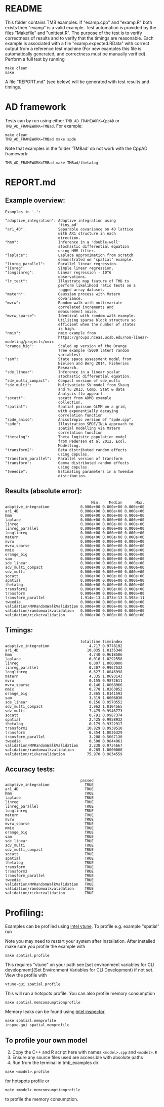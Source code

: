 README
======
This folder contains TMB examples. If "examp.cpp" and "examp.R" both exists then "examp" is a valid example.
Test automation is provided by the files "Makefile" and "unittest.R". The purpose of the test is to
verify correctness of results and to verify that the timings are reasonable. Each example is associated with
a file "examp.expected.RData" with correct output from a reference test machine (For new examples this file is automatically generated, and correctness must be manually verified).
Perform a full test by running
```shell
make clean
make
```
A file "REPORT.md" (see below) will be generated with test results and timings. 

AD framework
============
Tests can by run using either `TMB_AD_FRAMEWORK=CppAD` or `TMB_AD_FRAMEWORK=TMBad`. For example:

```shell
make clean
TMB_AD_FRAMEWORK=TMBad make spde
```

Note that examples in the folder 'TMBad' do not work with the CppAD framework:

```shell
TMB_AD_FRAMEWORK=TMBad make TMBad/thetalog
```

REPORT.md
=========

Example overview:
-----------------
    Examples in '.':
    
    "adaptive_integration": Adaptive integration using
                            'tiny_ad'
    "ar1_4D":               Separable covariance on 4D lattice
                            with AR1 structure in each
                            direction.
    "hmm":                  Inference in a 'double-well'
                            stochastic differential equation
                            using HMM filter.
    "laplace":              Laplace approximation from scratch
                            demonstrated on 'spatial' example.
    "linreg_parallel":      Parallel linear regression.
    "linreg":               Simple linear regression.
    "longlinreg":           Linear regression - 10^6
                            observations.
    "lr_test":              Illustrate map feature of TMB to
                            perform likelihood ratio tests on a
                            ragged array dataset.
    "matern":               Gaussian process with Matern
                            covariance.
    "mvrw":                 Random walk with multivariate
                            correlated increments and
                            measurement noise.
    "mvrw_sparse":          Identical with random walk example.
                            Utilizing sparse block structure so
                            efficient when the number of states
                            is high.
    "nmix":                 nmix example from
                            https://groups.nceas.ucsb.edu/non-linear-modeling/projects/nmix
    "orange_big":           Scaled up version of the Orange
                            Tree example (5000 latent random
                            variables)
    "sam":                  State space assessment model from
                            Nielsen and Berg 2014, Fisheries
                            Research.
    "sde_linear":           Inference in a linear scalar
                            stochastic differential equation.
    "sdv_multi_compact":    Compact version of sdv_multi
    "sdv_multi":            Multivatiate SV model from Skaug
                            and Yu 2013, Comp. Stat & data
                            Analysis (to appear)
    "socatt":               socatt from ADMB example
                            collection.
    "spatial":              Spatial poisson GLMM on a grid,
                            with exponentially decaying
                            correlation function
    "spde_aniso":           Anisotropic version of "spde.cpp".
    "spde":                 Illustration SPDE/INLA approach to
                            spatial modelling via Matern
                            correlation function
    "thetalog":             Theta logistic population model
                            from Pedersen et al 2012, Ecol.
                            Modelling.
    "transform2":           Beta distributed random effects
                            using copulas.
    "transform_parallel":   Parallel version of transform
    "transform":            Gamma distributed random effects
                            using copulas.
    "tweedie":              Estimating parameters in a Tweedie
                            distribution.
    
    
Results (absolute error):
-------------------------
                                           Min.    Median      Max.
    adaptive_integration              0.000e+00 0.000e+00 0.000e+00
    ar1_4D                            0.000e+00 0.000e+00 0.000e+00
    hmm                               0.000e+00 0.000e+00 0.000e+00
    laplace                           0.000e+00 0.000e+00 0.000e+00
    linreg                            0.000e+00 0.000e+00 0.000e+00
    linreg_parallel                   0.000e+00 0.000e+00 0.000e+00
    longlinreg                        0.000e+00 0.000e+00 0.000e+00
    matern                            0.000e+00 0.000e+00 0.000e+00
    mvrw                              0.000e+00 0.000e+00 0.000e+00
    mvrw_sparse                       0.000e+00 0.000e+00 0.000e+00
    nmix                              0.000e+00 0.000e+00 0.000e+00
    orange_big                        0.000e+00 0.000e+00 0.000e+00
    sam                               0.000e+00 0.000e+00 0.000e+00
    sde_linear                        0.000e+00 0.000e+00 0.000e+00
    sdv_multi_compact                 0.000e+00 0.000e+00 0.000e+00
    sdv_multi                         0.000e+00 0.000e+00 0.000e+00
    socatt                            0.000e+00 0.000e+00 0.000e+00
    spatial                           0.000e+00 0.000e+00 0.000e+00
    thetalog                          0.000e+00 0.000e+00 0.000e+00
    transform2                        0.000e+00 0.000e+00 0.000e+00
    transform                         0.000e+00 0.000e+00 0.000e+00
    transform_parallel                1.914e-13 4.873e-13 3.593e-11
    tweedie                           0.000e+00 0.000e+00 0.000e+00
    validation/MVRandomWalkValidation 0.000e+00 0.000e+00 0.000e+00
    validation/randomwalkvalidation   0.000e+00 0.000e+00 0.000e+00
    validation/rickervalidation       0.000e+00 0.000e+00 0.000e+00
    
Timings:
--------
                                      totaltime timeindex
    adaptive_integration                  4.717 0.9778192
    ar1_4D                               10.035 1.0135340
    hmm                                   4.740 0.9618506
    laplace                               6.016 1.0292558
    linreg                                0.007 1.0000000
    linreg_parallel                       0.307 0.9967532
    longlinreg                            6.627 1.0046998
    matern                                4.335 1.0693143
    mvrw                                  0.155 0.9872611
    mvrw_sparse                           0.146 1.0068966
    nmix                                  0.778 1.0263852
    orange_big                            2.865 1.0141593
    sam                                   3.319 1.0006030
    sde_linear                            0.156 0.9570552
    sdv_multi_compact                     3.962 1.0104565
    sdv_multi                             7.475 0.9946773
    socatt                                0.791 0.9987374
    spatial                               2.425 0.9958932
    thetalog                              0.179 0.9322917
    transform2                           10.829 0.9938510
    transform                             6.354 1.0036329
    transform_parallel                    3.208 0.5067130
    tweedie                               0.508 0.9844961
    validation/MVRandomWalkValidation     2.238 0.9734667
    validation/randomwalkvalidation       0.285 1.0000000
    validation/rickervalidation          75.970 0.9834559
    
Accuracy tests:
---------------
                                      passed
    adaptive_integration                TRUE
    ar1_4D                              TRUE
    hmm                                 TRUE
    laplace                             TRUE
    linreg                              TRUE
    linreg_parallel                     TRUE
    longlinreg                          TRUE
    matern                              TRUE
    mvrw                                TRUE
    mvrw_sparse                         TRUE
    nmix                                TRUE
    orange_big                          TRUE
    sam                                 TRUE
    sde_linear                          TRUE
    sdv_multi                           TRUE
    sdv_multi_compact                   TRUE
    socatt                              TRUE
    spatial                             TRUE
    thetalog                            TRUE
    transform                           TRUE
    transform2                          TRUE
    transform_parallel                  TRUE
    tweedie                             TRUE
    validation/MVRandomWalkValidation   TRUE
    validation/randomwalkvalidation     TRUE
    validation/rickervalidation         TRUE

Profiling:
==========

Examples can be profiled using [intel vtune](https://www.intel.com/content/www/us/en/developer/tools/oneapi/vtune-profiler.html#gs.ozipp5). To profile e.g. example "spatial" run

Note you may need to restart your system after installation. After installed make sure you profile the example with

```shell
make spatial.profile
```
This requires "vtune" on your path see [set environment variables for CLI development](Set Environment Variables for CLI Development) if not set. View the profile with
```shell
vtune-gui spatial.profile
```

This will run a hotspots profile. You can also profile memory consumption
```shell
make spatial.memconsumptionprofile
```

Memory leaks can be found using [intel inspector](https://www.intel.com/content/www/us/en/developer/tools/oneapi/inspector.html#gs.ozitxy)
```shell
make spatial.memprofile
inspxe-gui spatial.memprofile
```

## To profile your own model

2. Copy the C++ and R script here with names `<model>.cpp` and `<model>.R`
2. Ensure any source files used are accessible with absolute paths
3. Run from the terminal in tmb_examples dir
```shell
make <model>.profile
```
for hotspots profile or
```shell
make <model>.memconsumptionprofile
```
to profile the memory consumption.